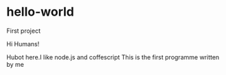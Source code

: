 # hello-world
First project

Hi Humans!

Hubot here.I like node.js and coffescript
This is the first programme written by me
